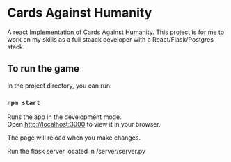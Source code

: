 # Cards Against Humanity
A react Implementation of Cards Against Humanity. This project is for me to work on my skills as a full staack developer with a React/Flask/Postgres stack.
## To run the game

In the project directory, you can run:

### `npm start`

Runs the app in the development mode.\
Open [http://localhost:3000](http://localhost:3000) to view it in your browser.

The page will reload when you make changes.

Run the flask server located in /server/server.py
